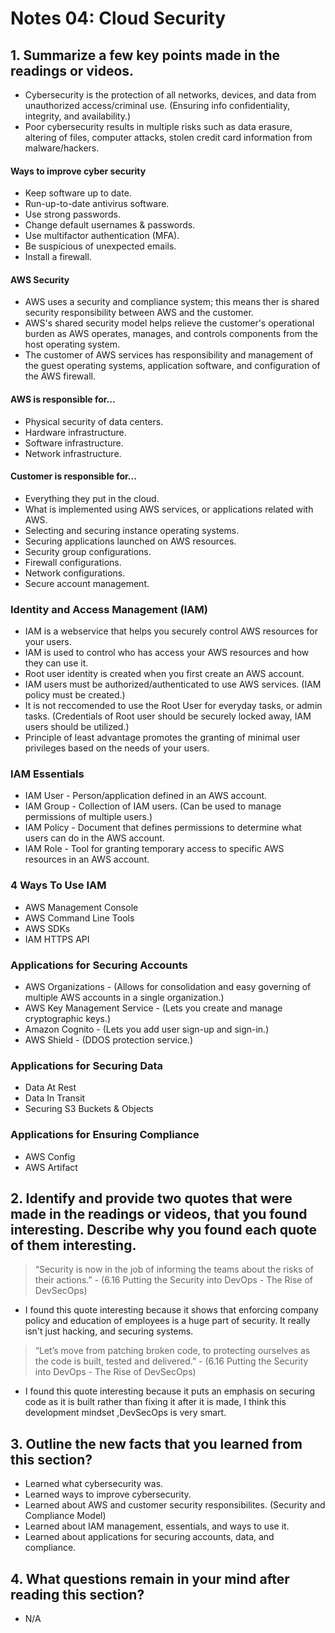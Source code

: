 # Notes 04: Cloud Security
## 1. Summarize a few key points made in the readings or videos.
- Cybersecurity is the protection of all networks, devices, and data from unauthorized access/criminal use. (Ensuring info confidentiality, integrity, and availability.)
- Poor cybersecurity results in multiple risks such as data erasure, altering of files, computer attacks, stolen credit card information from malware/hackers.
#### Ways to improve cyber security
- Keep software up to date.
- Run-up-to-date antivirus software.
- Use strong passwords.
- Change default usernames & passwords.
- Use multifactor authentication (MFA).
- Be suspicious of unexpected emails.
- Install a firewall.
#### AWS Security
- AWS uses a security and compliance system; this means ther is shared security responsibility between AWS and the customer.
- AWS's shared security model helps relieve the customer's operational burden as AWS operates, manages, and controls components from the host operating system.
- The customer of AWS services has responsibility and management of the guest operating systems, application software, and configuration of the AWS firewall.
#### AWS is responsible for...
- Physical security of data centers.
- Hardware infrastructure.
- Software infrastructure.
- Network infrastructure.
#### Customer is responsible for...
- Everything they put in the cloud.
- What is implemented using AWS services, or applications related with AWS.
- Selecting and securing instance operating systems.
- Securing applications launched on AWS resources.
- Security group configurations.
- Firewall configurations.
- Network configurations.
- Secure account management.
### Identity and Access Management (IAM)
- IAM is a webservice that helps you securely control AWS resources for your users.
- IAM is used to control who has access your AWS resources and how they can use it.
- Root user identity is created when you first create an AWS account.
- IAM users must be authorized/authenticated to use AWS services. (IAM policy must be created.)
- It is not reccomended to use the Root User for everyday tasks, or admin tasks. (Credentials of Root user should be securely locked away, IAM users should be utilized.)
- Principle of least advantage promotes the granting of minimal user privileges based on the needs of your users.
### IAM Essentials
- IAM User - Person/application defined in an AWS account.
- IAM Group - Collection of IAM users. (Can be used to manage permissions of multiple users.)
- IAM Policy - Document that defines permissions to determine what users can do in the AWS account. 
- IAM Role - Tool for granting temporary access to specific AWS resources in an AWS account.
### 4 Ways To Use IAM
- AWS Management Console
- AWS Command Line Tools
- AWS SDKs
- IAM HTTPS API
### Applications for Securing Accounts 
- AWS Organizations - (Allows for consolidation and easy governing of multiple AWS accounts in a single organization.)
- AWS Key Management Service - (Lets you create and manage cryptographic keys.)
- Amazon Cognito - (Lets you add user sign-up and sign-in.)
- AWS Shield - (DDOS protection service.)
### Applications for Securing Data
- Data At Rest
- Data In Transit
- Securing S3 Buckets & Objects
### Applications for Ensuring Compliance
- AWS Config
- AWS Artifact
## 2. Identify and provide two quotes that were made in the readings or videos, that you found interesting. Describe why you found each quote of them interesting.
> “Security is now in the job of informing the teams about the risks of their actions.” - (6.16 Putting the Security into DevOps - The Rise of DevSecOps)
- I found this quote interesting because it shows that enforcing company policy and education of employees is a huge part of security. It really isn't just hacking, and securing systems.

> “Let’s move from patching broken code, to protecting ourselves as the code is built, tested and delivered.” - (6.16 Putting the Security into DevOps - The Rise of DevSecOps)
- I found this quote interesting because it puts an emphasis on securing code as it is built rather than fixing it after it is made, I think this development mindset
,DevSecOps is very smart.

## 3. Outline the new facts that you learned from this section?
- Learned what cybersecurity was.
- Learned ways to improve cybersecurity.
- Learned about AWS and customer security responsibilites. (Security and Compliance Model)
- Learned about IAM management, essentials, and ways to use it.
- Learned about applications for securing accounts, data, and compliance.

## 4. What questions remain in your mind after reading this section?
- N/A

